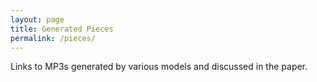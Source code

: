 ```yaml
---
layout: page
title: Generated Pieces
permalink: /pieces/
---
```

Links to MP3s generated by various models and discussed in the paper.
